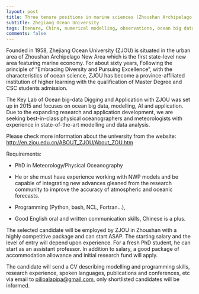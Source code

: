 ```yaml
---
layout: post
title: Three tenure positions in marine sciences (Zhoushan Archipelago New Area, China)
subtitle: Zhejiang Ocean University
tags: [tenure, China, numerical modelling, observations, ocean big data, machine learning, forecasting]
comments: false
---
```

Founded in 1958, Zhejiang Ocean University (ZJOU) is situated in the urban area of Zhoushan Archipelago New Area which is the first state-level new area featuring marine economy. For about sixty years, Following the principle of “Embracing Diversity and Pursuing Excellence”, with the characteristics of ocean science, ZJOU has become a province-affiliated institution of higher learning with the qualification of Master Degree and CSC students admission.

The Key Lab of Ocean big-data Digging and Application with ZJOU was set up in 2015 and focuses on ocean big data, modelling, AI and application. Due to the expanding research and application development, we are seeking best-in-class physical oceanographers and meteorologists with experience in state-of-the-art modelling and data analysis. 

Please check more information about the university from the website: http://en.zjou.edu.cn/ABOUT_ZJOU/About_ZOU.htm

Requirements:

- PhD in Meteorology/Physical Oceanography

- He or she must have experience working with NWP models and be capable of integrating new advances gleaned from the research community to improve the accuracy of atmospheric and oceanic forecasts.

- Programming (Python, bash, NCL, Fortran...),

- Good English oral and written communication skills, Chinese is a plus.

The selected candidate will be employed by ZJOU in Zhoushan with a highly competitive package and can start ASAP. The starting salary and the level of entry will depend upon experience. For a fresh PhD student, he can start as an assistant professor. In addition to salary, a good package of accommodation allowance and initial research fund will apply.

The candidate will send a CV describing modelling and programming skills, research experience, spoken languages, publications and conferences, etc via email to pilipalapipa@gmail.com, only shortlisted candidates will be informed.
